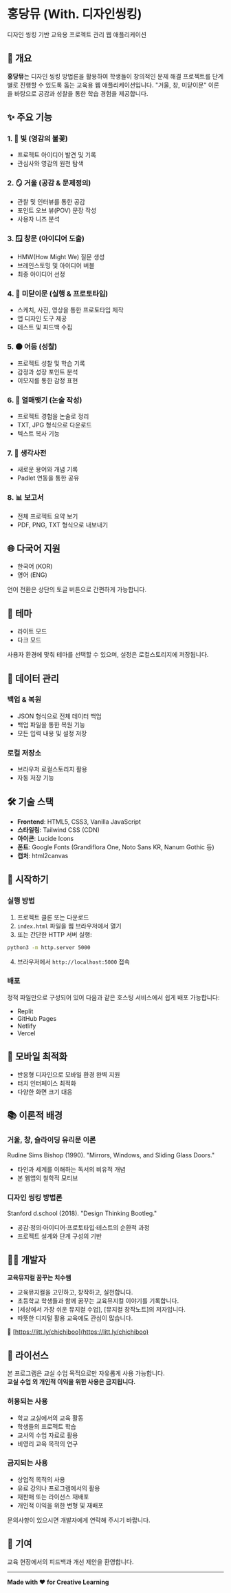 
# 홍당뮤 (With. 디자인씽킹)

디자인 씽킹 기반 교육용 프로젝트 관리 웹 애플리케이션

## 📌 개요

**홍당뮤**는 디자인 씽킹 방법론을 활용하여 학생들이 창의적인 문제 해결 프로젝트를 단계별로 진행할 수 있도록 돕는 교육용 웹 애플리케이션입니다. "거울, 창, 미닫이문" 이론을 바탕으로 공감과 성찰을 통한 학습 경험을 제공합니다.

## ✨ 주요 기능

### 1. 🔆 빛 (영감의 불꽃)
- 프로젝트 아이디어 발견 및 기록
- 관심사와 영감의 원천 탐색

### 2. 🪞 거울 (공감 & 문제정의)
- 관찰 및 인터뷰를 통한 공감
- 포인트 오브 뷰(POV) 문장 작성
- 사용자 니즈 분석

### 3. 🪟 창문 (아이디어 도출)
- HMW(How Might We) 질문 생성
- 브레인스토밍 및 아이디어 버블
- 최종 아이디어 선정

### 4. 🚪 미닫이문 (실행 & 프로토타입)
- 스케치, 사진, 영상을 통한 프로토타입 제작
- 앱 디자인 도구 제공
- 테스트 및 피드백 수집

### 5. 🌑 어둠 (성찰)
- 프로젝트 성찰 및 학습 기록
- 감정과 성장 포인트 분석
- 이모지를 통한 감정 표현

### 6. 🍎 열매맺기 (논술 작성)
- 프로젝트 경험을 논술로 정리
- TXT, JPG 형식으로 다운로드
- 텍스트 복사 기능

### 7. 📖 생각사전
- 새로운 용어와 개념 기록
- Padlet 연동을 통한 공유

### 8. 📊 보고서
- 전체 프로젝트 요약 보기
- PDF, PNG, TXT 형식으로 내보내기

## 🌐 다국어 지원

- 한국어 (KOR)
- 영어 (ENG)

언어 전환은 상단의 토글 버튼으로 간편하게 가능합니다.

## 🎨 테마

- 라이트 모드
- 다크 모드

사용자 환경에 맞춰 테마를 선택할 수 있으며, 설정은 로컬스토리지에 저장됩니다.

## 💾 데이터 관리

### 백업 & 복원
- JSON 형식으로 전체 데이터 백업
- 백업 파일을 통한 복원 기능
- 모든 입력 내용 및 설정 저장

### 로컬 저장소
- 브라우저 로컬스토리지 활용
- 자동 저장 기능

## 🛠️ 기술 스택

- **Frontend**: HTML5, CSS3, Vanilla JavaScript
- **스타일링**: Tailwind CSS (CDN)
- **아이콘**: Lucide Icons
- **폰트**: Google Fonts (Grandiflora One, Noto Sans KR, Nanum Gothic 등)
- **캡처**: html2canvas

## 🚀 시작하기

### 실행 방법

1. 프로젝트 클론 또는 다운로드
2. `index.html` 파일을 웹 브라우저에서 열기
3. 또는 간단한 HTTP 서버 실행:

```bash
python3 -m http.server 5000
```

4. 브라우저에서 `http://localhost:5000` 접속

### 배포

정적 파일만으로 구성되어 있어 다음과 같은 호스팅 서비스에서 쉽게 배포 가능합니다:
- Replit
- GitHub Pages
- Netlify
- Vercel

## 📱 모바일 최적화

- 반응형 디자인으로 모바일 환경 완벽 지원
- 터치 인터페이스 최적화
- 다양한 화면 크기 대응

## 📚 이론적 배경

### 거울, 창, 슬라이딩 유리문 이론
Rudine Sims Bishop (1990). "Mirrors, Windows, and Sliding Glass Doors."
- 타인과 세계를 이해하는 독서의 비유적 개념
- 본 웹앱의 철학적 모티브

### 디자인 씽킹 방법론
Stanford d.school (2018). "Design Thinking Bootleg."
- 공감·정의·아이디어·프로토타입·테스트의 순환적 과정
- 프로젝트 설계와 단계 구성의 기반

## 👨‍💻 개발자

**교육뮤지컬 꿈꾸는 치수쌤**

- 교육뮤지컬을 고민하고, 창작하고, 실천합니다.
- 초등학교 학생들과 함께 꿈꾸는 교육뮤지컬 이야기를 기록합니다.
- [세상에서 가장 쉬운 뮤지컬 수업], [뮤지컬 창작노트]의 저자입니다.
- 따뜻한 디지털 활용 교육에도 관심이 많습니다.

🔗 [https://litt.ly/chichiboo](https://litt.ly/chichiboo)

## 📄 라이선스

본 프로그램은 교실 수업 목적으로만 자유롭게 사용 가능합니다.  
**교실 수업 외 개인적 이익을 위한 사용은 금지됩니다.**

### 허용되는 사용
- 학교 교실에서의 교육 활동
- 학생들의 프로젝트 학습
- 교사의 수업 자료로 활용
- 비영리 교육 목적의 연구

### 금지되는 사용
- 상업적 목적의 사용
- 유료 강의나 프로그램에서의 활용
- 재판매 또는 라이선스 재배포
- 개인적 이익을 위한 변형 및 재배포

문의사항이 있으시면 개발자에게 연락해 주시기 바랍니다.

## 🤝 기여

교육 현장에서의 피드백과 개선 제안을 환영합니다.

---

**Made with ❤️ for Creative Learning**
